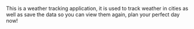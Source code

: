 This is a weather tracking application, it is used to track weather in cities as well as save the data so you can view them again, plan your perfect day now!
